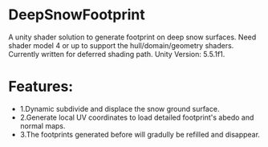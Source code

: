 # DeepSnowFootprint
A unity shader solution to generate footprint on deep snow surfaces.
Need shader model 4 or up to support the hull/domain/geometry shaders.
Currently written for deferred shading path.
Unity Version: 5.5.1f1.

# Features:

 * 1.Dynamic subdivide and displace the snow ground surface.
 * 2.Generate local UV coordinates to load detailed footprint's abedo and normal maps.
 * 3.The footprints generated before will gradully be refilled and disappear.
